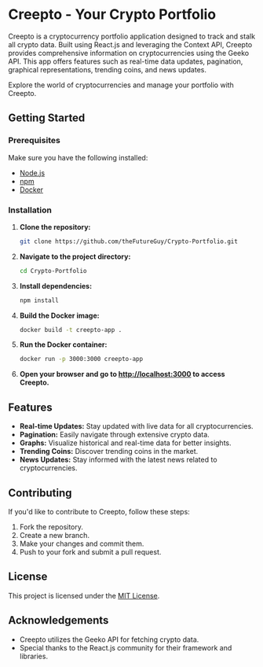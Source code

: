 # Creepto - Your Crypto Portfolio

Creepto is a cryptocurrency portfolio application designed to track and stalk all crypto data. Built using React.js and leveraging the Context API, Creepto provides comprehensive information on cryptocurrencies using the Geeko API. This app offers features such as real-time data updates, pagination, graphical representations, trending coins, and news updates.

Explore the world of cryptocurrencies and manage your portfolio with Creepto.

## Getting Started

### Prerequisites

Make sure you have the following installed:

- [Node.js](https://nodejs.org/)
- [npm](https://www.npmjs.com/)
- [Docker](https://www.docker.com/)

### Installation

1. **Clone the repository:**

    ```bash
    git clone https://github.com/theFutureGuy/Crypto-Portfolio.git
    ```

2. **Navigate to the project directory:**

    ```bash
    cd Crypto-Portfolio
    ```

3. **Install dependencies:**

    ```bash
    npm install
    ```

4. **Build the Docker image:**

    ```bash
    docker build -t creepto-app .
    ```

5. **Run the Docker container:**

    ```bash
    docker run -p 3000:3000 creepto-app
    ```

6. **Open your browser and go to [http://localhost:3000](http://localhost:3000) to access Creepto.**

## Features

- **Real-time Updates:** Stay updated with live data for all cryptocurrencies.
- **Pagination:** Easily navigate through extensive crypto data.
- **Graphs:** Visualize historical and real-time data for better insights.
- **Trending Coins:** Discover trending coins in the market.
- **News Updates:** Stay informed with the latest news related to cryptocurrencies.

## Contributing

If you'd like to contribute to Creepto, follow these steps:

1. Fork the repository.
2. Create a new branch.
3. Make your changes and commit them.
4. Push to your fork and submit a pull request.

## License

This project is licensed under the [MIT License](LICENSE).

## Acknowledgements

- Creepto utilizes the Geeko API for fetching crypto data.
- Special thanks to the React.js community for their framework and libraries.

